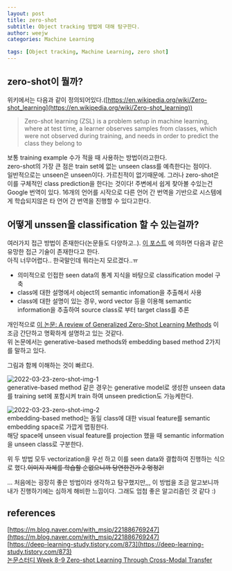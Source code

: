 ```yaml
---
layout: post
title: zero-shot
subtitle: Object tracking 방법에 대해 탐구한다. 
author: weejw
categories: Machine Learning

tags: [Object tracking, Machine Learning, zero shot]
---
```


## zero-shot이 뭘까?
위키에서는 다음과 같이 정의되어있다.([https://en.wikipedia.org/wiki/Zero-shot_learning](https://en.wikipedia.org/wiki/Zero-shot_learning))
> Zero-shot learning (ZSL) is a problem setup in machine learning, where at test time, a learner observes samples from classes, which were not observed during training, and needs in order to predict the class they belong to


보통 training example 수가 적을 때 사용하는 방법이라고한다.<br>
zero-shot의 가장 큰 점은 train set에 없는 unseen class를 예측한다는 점이다.<br>
일반적으로는 unseen은 unseen이다. 가르친적이 없기때문에. 그러나 zero-shot은 이를 구체적인 class prediction을 한다는 것이다! 주변에서 쉽게 찾아볼 수있는건 Google 번역이 있다. 16개의 언어를 시작으로 다른 언어 간 번역을 기반으로 시스템에게 학습되지않은 타 언어 간 번역을 진행할 수 있다고한다.


## 어떻게 unssen을 classification 할 수 있는걸까?

여러가지 접근 방법이 존재한다(논문들도 다양하고..). [이 포스트](https://www.itworld.co.kr/news/145802) 에 의하면 다음과 같은 유망한 접근 기술이 존재한다고 한다.<br>
아직 너무어렵다.. 한국말인데 뭐라는지 모르겠다..ㅠ

* 의미적으로 인접한 seen data의 통계 지식을 바탕으로 classification model 구축
* class에 대한 설명에서 object의 semantic infomation을 추출해서 사용
* class에 대한 설명이 있는 경우, word vector 등을 이용해 semantic information을 추출하여 source class로 부터 target class를 추론

개인적으로 [이 논문: A review of Generalized Zero-Shot Learning Methods](https://arxiv.org/pdf/2011.08641.pdf) 이 조금 간단하고 명확하게 설명하고 있는 것같다.<br>
위 논문에서는 generative-based methods와 embedding based method 2가지를 말하고 있다.<br>

그림과 함께 이해하는 것이 빠르다.<br>


![2022-03-23-zero-shot-img-1](https://user-images.githubusercontent.com/33684393/159408264-a6b144f2-6467-4ec3-b813-bee79317f58d.png) <br>
generative-based method 같은 경우는 generative model로 생성한 unseen data를 training set에 포함시켜 train 하여 unseen prediction도 가능케한다.<br>


![2022-03-23-zero-shot-img-2](https://user-images.githubusercontent.com/33684393/159408426-61ce4ac9-2232-4b86-bf40-6d0cdc9bb305.png) <br>
embedding-based method는 동일 class에 대한 visual feature를 semantic embedding space로 가깝게 맵핑한다.<br>
해당 space에 unseen visual feature를 projection 했을 때 semantic information을 unseen class로 구분한다.

위 두 방법 모두 vectorization을 우선 하고 이를 seen data와 결합하여 진행하는 식으로 했다.~~이미지 자체를 학습할 순없으니까 당연한건가 2 멍청2!~~


... 처음에는 굉장히 좋은 방법이라 생각하고 탐구했지만,,, 이 방법을 조금 알고보니까 내가 진행하기에는 심하게 해비한 느낌이다. 그래도 엄첨 좋은 알고리즘인 것 같다 :)


## references

[https://m.blog.naver.com/with_msip/221886769247](https://m.blog.naver.com/with_msip/221886769247)<br>
[https://deep-learning-study.tistory.com/873](https://deep-learning-study.tistory.com/873)<br>
[논문스터디 Week 8-9 Zero-shot Learning Through Cross-Modal Transfer](https://velog.io/@stapers/%EB%85%BC%EB%AC%B8%EC%8A%A4%ED%84%B0%EB%94%94-Week9-10-Zero-shot-Learning-Through-Cross-Modal-Transfer)<br>

